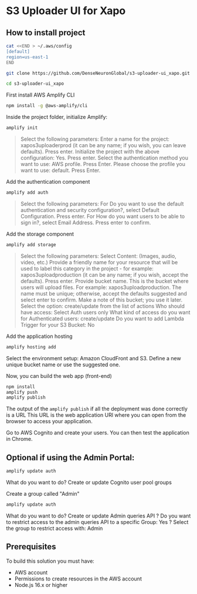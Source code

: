 # S3 Uploader UI for Xapo

## How to install project

```sh
cat <<END > ~/.aws/config
[default]
region=us-east-1
END
```

```sh
git clone https://github.com/DenseNeuronGlobal/s3-uploader-ui_xapo.git
```

```sh
cd s3-uploader-ui_xapo
```

First install AWS Amplify CLI
```sh
npm install -g @aws-amplify/cli
```

Inside the project folder, initialize Amplify:
```sh
amplify init
```
> Select the following parameters:
Enter a name for the project: xapos3uploaderprod (it can be any name; if you wish, you can leave defaults). Press enter.
Initialize the project with the above configuration: Yes. Press enter.
Select the authentication method you want to use: AWS profile. Press Enter.
Please choose the profile you want to use: default. Press Enter.

Add the authentication component
```sh
amplify add auth
```
>Select the following parameters:
For Do you want to use the default authentication and security configuration?, select Default Configuration. Press enter.
For How do you want users to be able to sign in?, select Email Address. Press enter to confirm.


Add the storage component
```sh
amplify add storage
```

>Select the following parameters:
Select Content: (Images, audio, video, etc.)
Provide a friendly name for your resource that will be used to label this category in the project - for example: xapos3uploadproduction (it can be any name; if you wish, accept the defaults). Press enter.
Provide bucket name. This is the bucket where users will upload files. For example: xapos3uploadproduction. The name must be unique; otherwise, accept the defaults suggested and select enter to confirm. Make a note of this bucket; you use it later.
Select the option: create/update from the list of actions
Who should have access: Select Auth users only
What kind of access do you want for Authenticated users: create/update 
Do you want to add Lambda Trigger for your S3 Bucket: No

Add the application hosting
```sh
amplify hosting add
```

Select the environment setup: Amazon CloudFront and S3. Define a new unique bucket name or use the suggested one.

Now, you can build the web app (front-end)

```sh
npm install
amplify push
amplify publish
```

The output of the `amplify publish` if all the deployment was done correctly is a URL
This URL is the web application URl where you can open from the browser to access your application.

Go to AWS Cognito and create your users. You can then test the application in Chrome.


## Optional if using the Admin Portal:

```sh
amplify update auth
```
What do you want to do? Create or update Cognito user pool groups

Create a group called "Admin"


```sh
amplify update auth
```

What do you want to do? Create or update Admin queries API
? Do you want to restrict access to the admin queries API to a specific Group: Yes
? Select the group to restrict access with: Admin



## Prerequisites

To build this solution you must have:
- AWS account
- Permissions to create resources in the AWS account
- Node.js 16.x or higher
